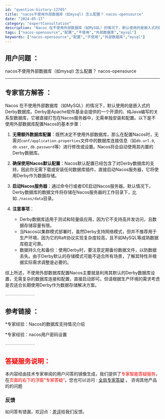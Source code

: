 ```yaml
---
id: "question-history-12705"
title: "nacos不使用外部数据库（如mysql) 怎么配置？ nacos-opensource"
date: "2024-05-17"
category: "expertConsultation"
description: "Nacos 在不使用外部数据库（如MySQL）的情况下，默认使用的是嵌入式的Derby数据库。Derby是Apache软件基金会提供的一个开源的、纯Java编写的关系型数据库，它被直接打包在Nacos服务器中，无需单独安装和配置。以下是不使用外部数据库配置Nacos的基本步骤：1. **无需额外数据"
tags: ["nacos-opensource","配置","不使用","外部数据库","mysql"]
keywords: ["nacos-opensource","配置","不使用","外部数据库","mysql"]
---
```


## 用户问题 ： 
 nacos不使用外部数据库（如mysql) 怎么配置？ nacos-opensource 

---------------
## 专家官方解答 ：

Nacos 在不使用外部数据库（如MySQL）的情况下，默认使用的是嵌入式的Derby数据库。Derby是Apache软件基金会提供的一个开源的、纯Java编写的关系型数据库，它被直接打包在Nacos服务器中，无需单独安装和配置。以下是不使用外部数据库配置Nacos的基本步骤：

1. **无需额外数据库配置**：既然决定不使用外部数据库，那么在配置Nacos时，无需对`conf/application.properties`文件中的数据库连接信息（如`db.url.0`, `db.user`, `db.password`等）进行修改或设置。Nacos将会自动使用其内置的Derby数据库。

2. **确保使用Nacos默认配置**：Nacos默认配置已经包含了对Derby数据库的支持，因此你无需下载或安装任何数据库插件。直接启动Nacos服务器，它将使用Derby作为数据存储。

3. **启动Nacos服务器**：通过命令行或者IDE启动Nacos服务器。默认情况下，Derby数据库的数据文件将存储在Nacos服务器的工作目录下，比如`./nacos/data`目录。

4. **注意事项**：
   - Derby数据库适用于测试和轻量级应用，因为它不支持高并发访问，且数据存储容量有限。
   - 当Nacos以集群模式部署时，虽然Derby支持网络模式，但并不推荐用于生产环境，因为它的Raft协议实现复杂度较高，且不如MySQL等成熟数据库稳定可靠。
   - 数据持久化和备份：使用Derby时，要注意定期备份数据文件，以防数据丢失。由于Derby默认的存储模式可能不适合所有场景，了解其特性并根据实际需求调整是必要的。

综上所述，不使用外部数据库配置Nacos主要就是利用其默认的Derby数据库设置，无需复杂的数据库连接和配置，直接启动即可。但请根据生产环境的需求考虑是否适合长期使用Derby作为数据存储解决方案。


<font color="#949494">---------------</font> 


## 参考链接 ：

*专家经验：Nacos的数据库支持情况介绍 
 
 *专家经验：nacos用户密码设置 


 <font color="#949494">---------------</font> 
 


## <font color="#FF0000">答疑服务说明：</font> 

本内容经由技术专家审阅的用户问答的镜像生成，我们提供了<font color="#FF0000">专家智能答疑服务</font>，在<font color="#FF0000">页面的右下的浮窗”专家答疑“</font>。您也可以访问 : [全局专家答疑](https://answer.opensource.alibaba.com/docs/intro) 。 咨询其他产品的的问题

### 反馈
如问答有错漏，欢迎点：[差评](https://ai.nacos.io/user/feedbackByEnhancerGradePOJOID?enhancerGradePOJOId=13860)给我们反馈。
